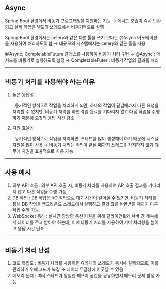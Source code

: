 ## Async

Spring Boot 환경에서 비동기 프로그래밍을 지원하는 기능
→ 메서드 호출이 즉시 반환되고 실제 작업은 별도의 쓰레드에서 비동기적으로 실행

Spring Boot 환경에서는  celery와 같은 다른 툴을 쓰기 보다는 @Async 어노테이션을 사용하여 처리하도록 함
→ 대규모의 시스템에서는 celery와 같은 툴을 사용

@Async, CompletableFuture 클래스를 사용하여 비동기 처리 구현
→ @Async : 메서드를 비동기로 실행하도록 설정
→ CompletableFuter : 비동기 작업의 결과를 처리

---

## 비동기 처리를 사용해야 하는 이유

1. 높은 응답성
    
    : 동기적인 방식으로 작업을 처리하게 되면, 하나의 작업이 끝날때까지 다른 요청을 처리할 수 없지만, 비동기 처리를 하면 작업 완료를 기다리지 않고 다음 작업을 수행하기 때문에 요청의 응답 시간 감소
    
2. 자원 효율성
    
    : 동기적인 방식으로 작업을 처리하면, 쓰레드를 많이 생성해야 하기 때문에 시스템 자원을 많이 사용
    → 비동기 처리는 작업이 끝날 때까지 쓰레드를 차지하지 않기 떄무에 자원을 효율적으로 사용 가능
    

---

## 사용 예시

1. 외부 API 호출
    : 외부 API 호출 시, 비동기 처리를 사용하여 API 호출 결과를 기다리지 않고 다른 작업을 수행 가능
2. DB 작업
    : DB 작업은 I/O 작업으로 대기 시간이 길어질 수 있지만, 비동기 처리를 통해 DB 작업을 백그라운드 스레드에서 실행하고 결과 값을 반환받을 때까지 다른 작업 수행 가능
3. WebSocket 통신
    : 실시간 양방향 통신 지원을 위해 클라이언트와 서버 간 계속해서 데이터를 주고 받아야 하는데, 이에 비동기 처리를 사용하여 서버 처리량을 높이고 응답 시간 단축

---

## 비동기 처리 단점

1. 코드 복잡도
    : 비동기 처리를 사용하면 여러개의 쓰레드가 동시에 실행되므로, 이를 관리하기 위해 코드가 복잡
→ 데이터 무결성에 어긋날 수 있음
2. 메모리 문제
    : 여러 스레드가 동일한 메모리 공간을 공유하면서 메모리 문제 발생 가능

